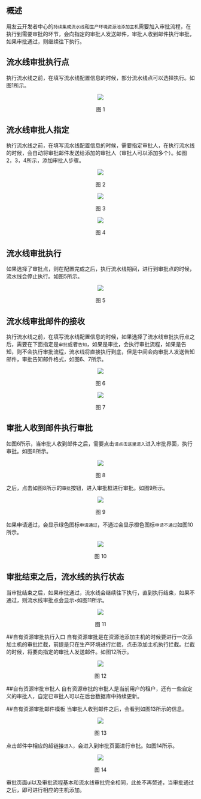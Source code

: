## 概述
用友云开发者中心的```持续集成流水线```和```生产环境资源池添加主机```需要加入审批流程，在执行到需要审批的环节，会向指定的审批人发送邮件，审批人收到邮件执行审批，如果审批通过，则继续往下执行。

## 流水线审批执行点
执行流水线之前，在填写流水线配置信息的时候，部分流水线点可以选择执行。如图1所示。
<div align="center">
<img src="/articles/cloud/3-/images/exam/1.png">
</div>
<p align="center"> 图 1</p>

## 流水线审批人指定
执行流水线之前，在填写流水线配置信息的时候，需要指定审批人，在执行流水线的时候，会自动将审批邮件发送给添加的审批人（审批人可以添加多个）。如图2，3，4所示，添加审批人步骤。
<div align="center">
<img src="/articles/cloud/3-/images/exam/2.png">
</div>
<p align="center"> 图 2</p>

<div align="center">
<img src="/articles/cloud/3-/images/exam/3.jpg">
</div>
<p align="center"> 图 3</p>

<div align="center">
<img src="/articles/cloud/3-/images/exam/4.jpg">
</div>
<p align="center"> 图 4</p>


## 流水线审批执行
如果选择了审批点，则在配置完成之后，执行流水线期间，进行到审批点的时候，流水线会停止执行。如图5所示。
<div align="center">
<img src="/articles/cloud/3-/images/exam/5.jpg">
</div>
<p align="center"> 图 5</p>

## 流水线审批邮件的接收
执行流水线之前，在填写流水线配置信息的时候，如果选择了流水线审批执行点之后，需要在下面指定是```审批```或者```告知```，如果是审批，会执行审批流程，如果是告知，则不会执行审批流程，流水线将直接执行到底，但是中间会向审批人发送告知邮件，审批告知邮件格式，如图6、7所示。
<div align="center">
<img src="/articles/cloud/3-/images/exam/6.jpg">
</div>
<p align="center"> 图 6</p>

<div align="center">
<img src="/articles/cloud/3-/images/exam/7.jpg">
</div>
<p align="center"> 图 7</p>

## 审批人收到邮件执行审批
如图6所示，当审批人收到邮件之后，需要点击```请点击这里进入```进入审批界面，执行审批。如图8所示。
<div align="center">
<img src="/articles/cloud/3-/images/exam/8.jpg">
</div>
<p align="center"> 图 8</p>

之后，点击如图8所示的```审批```按钮，进入审批框进行审批。如图9所示。
<div align="center">
<img src="/articles/cloud/3-/images/exam/9.jpg">
</div>
<p align="center"> 图 9</p>

如果申请通过，会显示绿色图标```申请通过```，不通过会显示橙色图标```申请不通过```如图10所示。
<div align="center">
<img src="/articles/cloud/3-/images/exam/10.jpg">
</div>
<p align="center"> 图 10</p>

## 审批结束之后，流水线的执行状态
当审批结束之后，如果审批通过，流水线会继续往下执行，直到执行结束，如果不通过，则流水线审批点会显示```×```如图11所示。
<div align="center">
<img src="/articles/cloud/3-/images/exam/11.jpg">
</div>
<p align="center"> 图 11</p>


##自有资源审批执行入口
自有资源审批是在资源池添加主机的时候要进行一次添加主机的审批拦截，前提是只在生产环境进行拦截，点击添加主机执行拦截。拦截的时候，将要向指定的审批人发送邮件。如图12所示。
<div align="center">
<img src="/articles/cloud/3-/images/exam/12.jpg">
</div>
<p align="center"> 图 12</p>

##自有资源审批审批人
自有资源审批的审批人是当前用户的租户，还有一些自定义的审批人，自定已审批人可以在后台数据库中持续更新。

##自有资源审批邮件模板
当审批人收到邮件之后，会看到如图13所示的信息。
<div align="center">
<img src="/articles/cloud/3-/images/exam/13.jpg">
</div>
<p align="center"> 图 13</p>

点击邮件中相应的超链接```进入```，会进入到审批页面进行审批。如图14所示。
<div align="center">
<img src="/articles/cloud/3-/images/exam/14.jpg">
</div>
<p align="center"> 图 14</p>

审批页面ui以及审批流程基本和流水线审批完全相同，此处不再赘述，当审批通过之后，即可进行相应的主机添加。

  